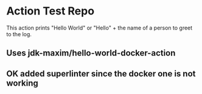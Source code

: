 # Action Test Repo

This action prints "Hello World" or "Hello" + the name of a person to greet to the log.

## Uses jdk-maxim/hello-world-docker-action

## OK added superlinter since the docker one is not working
